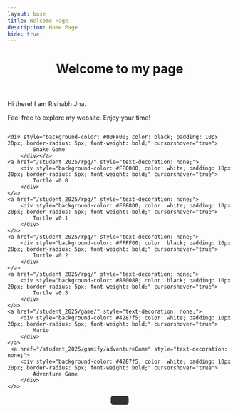 ```yaml
---
layout: base
title: Welcome Page 
description: Home Page
hide: true
---
```




<h1 align=center> Welcome to my page </h1>
<br><br>
Hi there! I am Rishabh Jha. <br/> 
<p> Feel free to explore my website. Enjoy your time! </p>

  <!-- Snake Game Button -->
<!-- <button 
    onclick="window.location.href='/student_2025/snake/'" 
    style="width: 100%; background-color: rgb(0, 255, 34); color: white; padding: 10px 20px; border: none; border-radius: 5px; font-weight: bold; cursor: pointer; margin-bottom: 10px;">
    Snake Game
</button> -->


<!-- Turtle v0.1 -->
<!-- <button onclick="window.location.href='/student_2025/rpg'" 
    style="width: 100%; background-color: #FF8800; color: white; padding: 10px 20px; border: none; border-radius: 5px; font-weight: bold; cursor: pointer; margin-bottom: 10px;">
    RPG v1
</button> -->

<div style="display: flex; flex-wrap: wrap; gap: 10px;">
    <a href="/student_2025/snake" style="text-decoration: none;">
        
    <div style="background-color: #00FF00; color: black; padding: 10px 20px; border-radius: 5px; font-weight: bold;" cursorshover="true">
            Snake Game
        </div></a>
    <a href="/student_2025/rpg/" style="text-decoration: none;">
        <div style="background-color: #FF0000; color: white; padding: 10px 20px; border-radius: 5px; font-weight: bold;" cursorshover="true">
            Turtle v0.0
        </div>
    </a>
    <a href="/student_2025/rpg/" style="text-decoration: none;">
        <div style="background-color: #FF8800; color: white; padding: 10px 20px; border-radius: 5px; font-weight: bold;" cursorshover="true">
            Turtle v0.1
        </div>
    </a>
    <a href="/student_2025/rpg/" style="text-decoration: none;">
        <div style="background-color: #FFFF00; color: black; padding: 10px 20px; border-radius: 5px; font-weight: bold;" cursorshover="true">
            Turtle v0.2
        </div>
    </a>
    <a href="/student_2025/rpg/" style="text-decoration: none;">
        <div style="background-color: #880088; color: black; padding: 10px 20px; border-radius: 5px; font-weight: bold;" cursorshover="true">
            Turtle v0.3
        </div>
    </a>
    <a href="/student_2025/game/" style="text-decoration: none;">
        <div style="background-color: #4287f5; color: white; padding: 10px 20px; border-radius: 5px; font-weight: bold;" cursorshover="true">
            Mario
        </div>
    </a>
     <a href="/student_2025/gamify/adventureGame" style="text-decoration: none;">
        <div style="background-color: #4287f5; color: white; padding: 10px 20px; border-radius: 5px; font-weight: bold;" cursorshover="true">
            Adventure Game
        </div>
    </a>
   
</div>

<!-- Learn More About Me -->
<div align="center">
    <button onclick="window.location.href='/student_2025/about'" 
        style="background-color: #333; color: white; padding: 10px 20px; border: none; border-radius: 5px; font-weight: bold; cursor: pointer;">
